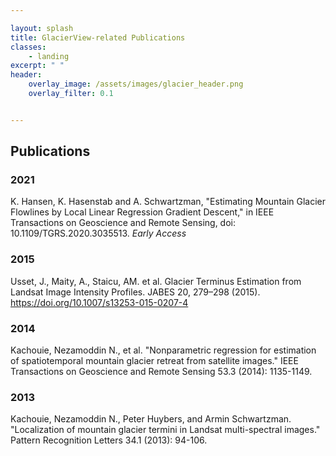 ```yaml
---

layout: splash
title: GlacierView-related Publications
classes:
    - landing
excerpt: " "
header:
    overlay_image: /assets/images/glacier_header.png
    overlay_filter: 0.1


---
```


## Publications

### 2021

K. Hansen, K. Hasenstab and A. Schwartzman, "Estimating Mountain Glacier Flowlines by Local Linear Regression Gradient Descent," in IEEE Transactions on Geoscience and Remote Sensing, doi: 10.1109/TGRS.2020.3035513. *Early Access*

### 2015

Usset, J., Maity, A., Staicu, AM. et al. Glacier Terminus Estimation from Landsat Image Intensity Profiles. JABES 20, 279–298 (2015). https://doi.org/10.1007/s13253-015-0207-4



### 2014
Kachouie, Nezamoddin N., et al. "Nonparametric regression for estimation of spatiotemporal mountain glacier retreat from satellite images." IEEE Transactions on Geoscience and Remote Sensing 53.3 (2014): 1135-1149.

### 2013
Kachouie, Nezamoddin N., Peter Huybers, and Armin Schwartzman. "Localization of mountain glacier termini in Landsat multi-spectral images." Pattern Recognition Letters 34.1 (2013): 94-106.
